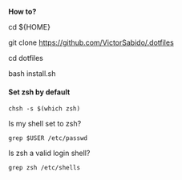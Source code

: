 **How to?**

cd ${HOME}

git clone https://github.com/VictorSabido/.dotfiles

cd dotfiles

bash install.sh


#### Set zsh by default
```
chsh -s $(which zsh)
```

Is my shell set to zsh?
```
grep $USER /etc/passwd
```

Is zsh a valid login shell?
```
grep zsh /etc/shells
```
